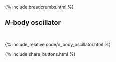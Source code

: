 {% include breadcrumbs.html %}

## $N$-body oscillator
<div class="header_line"><br/></div>

{% include_relative code/n_body_oscillator.html %}

<p style="clear: both;"></p>

{% include share_buttons.html %}